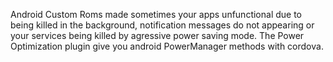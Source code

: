 
Android Custom Roms made sometimes your apps unfunctional due to being killed in the background, notification messages do not appearing or your services being killed by agressive power saving mode.
The Power Optimization plugin give you android PowerManager methods with cordova.
